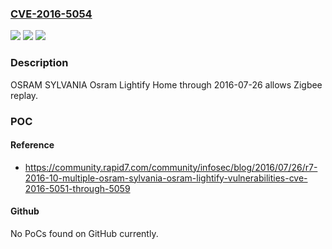 ### [CVE-2016-5054](https://cve.mitre.org/cgi-bin/cvename.cgi?name=CVE-2016-5054)
![](https://img.shields.io/static/v1?label=Product&message=OSRAM%20SYLVANIA%20Osram%20Lightify%20Home%20through%202016-07-26&color=blue)
![](https://img.shields.io/static/v1?label=Version&message=OSRAM%20SYLVANIA%20Osram%20Lightify%20Home%20through%202016-07-26%20&color=brightgreen)
![](https://img.shields.io/static/v1?label=Vulnerability&message=ZigBee%20Network%20Command%20Replay&color=brightgreen)

### Description

OSRAM SYLVANIA Osram Lightify Home through 2016-07-26 allows Zigbee replay.

### POC

#### Reference
- https://community.rapid7.com/community/infosec/blog/2016/07/26/r7-2016-10-multiple-osram-sylvania-osram-lightify-vulnerabilities-cve-2016-5051-through-5059

#### Github
No PoCs found on GitHub currently.

